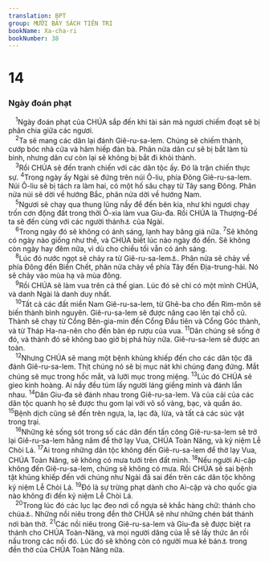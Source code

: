 ```yaml
---
translation: BPT
group: MƯỜI BẢY SÁCH TIÊN TRI
bookName: Xa-cha-ri 
bookNumber: 38
---
```


<div class="title"><h1>14</h1><h3>Ngày đoán phạt</h3></div>
<span class="verse xa_14_1"> <sup>1</sup>Ngày đoán phạt của CHÚA sắp đến khi tài sản mà ngươi chiếm đoạt sẽ bị phân chia giữa các ngươi.<br/></span>
<span class="verse xa_14_2"> <sup>2</sup>Ta sẽ mang các dân lại đánh Giê-ru-sa-lem. Chúng sẽ chiếm thành, cướp bóc nhà cửa và hãm hiếp đàn bà. Phân nửa dân cư sẽ bị bắt làm tù binh, nhưng dân cư còn lại sẽ không bị bắt đi khỏi thành.<br/></span>
<span class="verse xa_14_3"> <sup>3</sup>Rồi CHÚA sẽ đến tranh chiến với các dân tộc ấy. Đó là trận chiến thực sự.</span>
<span class="verse xa_14_4"><sup>4</sup>Trong ngày ấy Ngài sẽ đứng trên núi Ô-liu, phía Đông Giê-ru-sa-lem. Núi Ô-liu sẽ bị tách ra làm hai, có một hố sâu chạy từ Tây sang Đông. Phân nửa núi sẽ dời về hướng Bắc, phân nửa dời về hướng Nam.<br/></span>
<span class="verse xa_14_5"> <sup>5</sup>Ngươi sẽ chạy qua thung lũng nầy để đến bên kia, như khi ngươi chạy trốn cơn động đất trong thời Ô-xia làm vua Giu-đa. Rồi CHÚA là Thượng-Đế ta sẽ đến cùng với các người thánh<a data-toggle="tooltip" data-placement="bottom" title="Đây có thể là các thiên sứ.">⚓</a> của Ngài.<br/></span>
<span class="verse xa_14_6"> <sup>6</sup>Trong ngày đó sẽ không có ánh sáng, lạnh hay băng giá nữa.</span>
<span class="verse xa_14_7"><sup>7</sup>Sẽ không có ngày nào giống như thế, và CHÚA biết lúc nào ngày đó đến. Sẽ không còn ngày hay đêm nữa, vì dù cho chiều tối vẫn có ánh sáng.<br/></span>
<span class="verse xa_14_8"> <sup>8</sup>Lúc đó nước ngọt sẽ chảy ra từ Giê-ru-sa-lem<a data-toggle="tooltip" data-placement="bottom" title="Nguyên văn, “nước sống sẽ chảy ra từ Giê-ru-sa-lem.” Suối Ghi-hôn, nguồn cung cấp nước chính cho Giê-ru-sa-lem, không chảy liên tục.">⚓</a>. Phân nửa sẽ chảy về phía Đông đến Biển Chết, phân nửa chảy về phía Tây đến Địa-trung-hải. Nó sẽ chảy vào mùa hạ và mùa đông.<br/></span>
<span class="verse xa_14_9"> <sup>9</sup>Rồi CHÚA sẽ làm vua trên cả thế gian. Lúc đó sẽ chỉ có một mình CHÚA, và danh Ngài là danh duy nhất.<br/></span>
<span class="verse xa_14_10"> <sup>10</sup>Tất cả các đất miền Nam Giê-ru-sa-lem, từ Ghê-ba cho đến Rim-môn sẽ biến thành bình nguyên. Giê-ru-sa-lem sẽ được nâng cao lên tại chỗ cũ. Thành sẽ chạy từ Cổng Bên-gia-min đến Cổng Đầu tiên và Cổng Góc thành, và từ Tháp Ha-na-nên cho đến bàn ép rượu của vua.</span>
<span class="verse xa_14_11"><sup>11</sup>Dân chúng sẽ sống ở đó, và thành đó sẽ không bao giờ bị phá hủy nữa. Giê-ru-sa-lem sẽ được an toàn.<br/></span>
<span class="verse xa_14_12"> <sup>12</sup>Nhưng CHÚA sẽ mang một bệnh khủng khiếp đến cho các dân tộc đã đánh Giê-ru-sa-lem. Thịt chúng nó sẽ bị mục nát khi chúng đang đứng. Mắt chúng sẽ mục trong hốc mắt, và lưỡi mục trong miệng.</span>
<span class="verse xa_14_13"><sup>13</sup>Lúc đó CHÚA sẽ gieo kinh hoàng. Ai nầy đều túm lấy người láng giềng mình và đánh lẫn nhau.</span>
<span class="verse xa_14_14"><sup>14</sup>Dân Giu-đa sẽ đánh nhau trong Giê-ru-sa-lem. Và của cải của các dân tộc quanh họ sẽ được thu gom lại với vô số vàng, bạc, và quần áo.</span>
<span class="verse xa_14_15"><sup>15</sup>Bệnh dịch cũng sẽ đến trên ngựa, la, lạc đà, lừa, và tất cả các súc vật trong trại.<br/></span>
<span class="verse xa_14_16"> <sup>16</sup>Những kẻ sống sót trong số các dân đến tấn công Giê-ru-sa-lem sẽ trở lại Giê-ru-sa-lem hằng năm để thờ lạy Vua, CHÚA Toàn Năng, và kỷ niệm Lễ Chòi Lá.</span>
<span class="verse xa_14_17"><sup>17</sup>Ai trong những dân tộc không đến Giê-ru-sa-lem để thờ lạy Vua, CHÚA Toàn Năng, sẽ không có mưa tưới trên đất mình.</span>
<span class="verse xa_14_18"><sup>18</sup>Nếu người Ai-cập không đến Giê-ru-sa-lem, chúng sẽ không có mưa. Rồi CHÚA sẽ sai bệnh tật khủng khiếp đến với chúng như Ngài đã sai đến trên các dân tộc không kỷ niệm Lễ Chòi Lá.</span>
<span class="verse xa_14_19"><sup>19</sup>Đó là sự trừng phạt dành cho Ai-cập và cho quốc gia nào không đi đến kỷ niệm Lễ Chòi Lá.<br/></span>
<span class="verse xa_14_20"> <sup>20</sup>Trong lúc đó các lục lạc đeo nơi cổ ngựa sẽ khắc hàng chữ: thánh cho chúa<a data-toggle="tooltip" data-placement="bottom" title="Những chữ nầy được khắc trên tất cả các vật dụng dùng trong đền thờ để cho thấy những thứ ấy thuộc về CHÚA và chỉ được sử dụng vào các mục đích đặc biệt mà thôi. Chén dĩa có khắc các chữ ấy thì chỉ có các thầy tế lễ sử dụng ở nơi thánh mà thôi.">⚓</a>. Những nồi niêu trong đền thờ CHÚA sẽ như những chén bát thánh nơi bàn thờ.</span>
<span class="verse xa_14_21"><sup>21</sup>Các nồi niêu trong Giê-ru-sa-lem và Giu-đa sẽ được biệt ra thánh cho CHÚA Toàn-Năng, và mọi người dâng của lễ sẽ lấy thức ăn rồi nấu trong các nồi đó. Lúc đó sẽ không còn có người mua kẻ bán<a data-toggle="tooltip" data-placement="bottom" title="Nguyên văn, “những người Ca-na-an.”">⚓</a> trong đền thờ của CHÚA Toàn Năng nữa.<br/></span>
